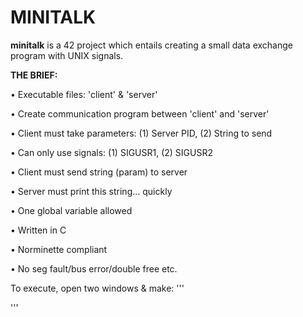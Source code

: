 # MINITALK

**minitalk** is a 42 project which entails creating a small data exchange program with UNIX signals.


**THE BRIEF:**

• Executable files: 'client' & 'server'

• Create communication program between 'client' and 'server'

• Client must take parameters: (1) Server PID, (2) String to send

• Can only use signals: (1) SIGUSR1, (2) SIGUSR2

• Client must send string (param) to server

• Server must print this string... quickly

• One global variable allowed

• Written in C

• Norminette compliant

• No seg fault/bus error/double free etc.


To execute, open two windows & make:
'''

'''
